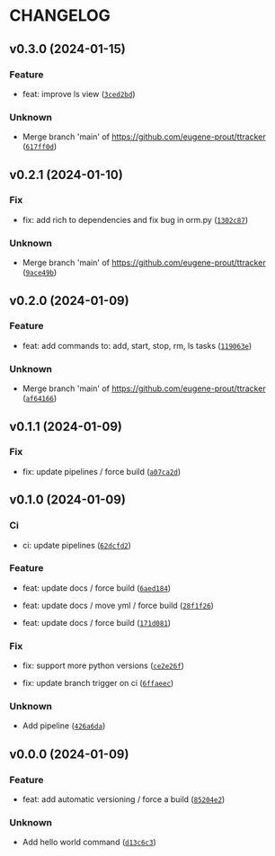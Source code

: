 # CHANGELOG



## v0.3.0 (2024-01-15)

### Feature

* feat: improve ls view ([`3ced2bd`](https://github.com/eugene-prout/ttracker/commit/3ced2bd0e8dd0371b810fe4018a4137381b0c969))

### Unknown

* Merge branch &#39;main&#39; of https://github.com/eugene-prout/ttracker ([`617ff0d`](https://github.com/eugene-prout/ttracker/commit/617ff0df8864a7c9c192c1c27f109a363d0dd957))


## v0.2.1 (2024-01-10)

### Fix

* fix: add rich to dependencies and fix bug in orm.py ([`1302c87`](https://github.com/eugene-prout/ttracker/commit/1302c87701468f3e97cc5bf32d07c415cf023995))

### Unknown

* Merge branch &#39;main&#39; of https://github.com/eugene-prout/ttracker ([`9ace49b`](https://github.com/eugene-prout/ttracker/commit/9ace49b81435ca93edcf4ec04a6f789d9beb6761))


## v0.2.0 (2024-01-09)

### Feature

* feat: add commands to: add, start, stop, rm, ls tasks ([`119063e`](https://github.com/eugene-prout/ttracker/commit/119063ee5c8f1bc0a48c1263bdff890c2be4f913))

### Unknown

* Merge branch &#39;main&#39; of https://github.com/eugene-prout/ttracker ([`af64166`](https://github.com/eugene-prout/ttracker/commit/af64166e9808109e4abd6a14afe68eba19c7d233))


## v0.1.1 (2024-01-09)

### Fix

* fix: update pipelines / force build ([`a07ca2d`](https://github.com/eugene-prout/ttracker/commit/a07ca2dabd256a8599e5ed41f121e9d827eb78e9))


## v0.1.0 (2024-01-09)

### Ci

* ci: update pipelines ([`62dcfd2`](https://github.com/eugene-prout/ttracker/commit/62dcfd25070d103b9b752e4abf6f251d1e3d1f6b))

### Feature

* feat: update docs / force build ([`6aed184`](https://github.com/eugene-prout/ttracker/commit/6aed1845f7c0cd2792a923553423bc913e9bc1c7))

* feat: update docs / move yml / force build ([`28f1f26`](https://github.com/eugene-prout/ttracker/commit/28f1f26e64e829e328efd68e73c99b2802a1a42f))

* feat: update docs / force build ([`171d081`](https://github.com/eugene-prout/ttracker/commit/171d081d90fc57ddb4a633a10203448c2cd2ee67))

### Fix

* fix: support more python versions ([`ce2e26f`](https://github.com/eugene-prout/ttracker/commit/ce2e26fb76ca9287d03bf3918267679ef0b689cb))

* fix: update branch trigger on ci ([`6ffaeec`](https://github.com/eugene-prout/ttracker/commit/6ffaeec2714598072b93b3708718fc41cb1e93b8))

### Unknown

* Add pipeline ([`426a6da`](https://github.com/eugene-prout/ttracker/commit/426a6dae090b2a373d35eeac0d50ce4a10dfa4c8))


## v0.0.0 (2024-01-09)

### Feature

* feat: add automatic versioning / force a build ([`85204e2`](https://github.com/eugene-prout/ttracker/commit/85204e2885b8135ac6d27e37ddd2b90cd6e791b8))

### Unknown

* Add hello world command ([`d13c6c3`](https://github.com/eugene-prout/ttracker/commit/d13c6c369575d3ad1df73d1a0f71bdcdb8378359))
